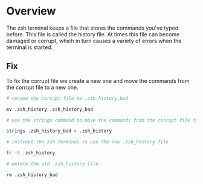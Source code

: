 # Overview
The zsh terminal keeps a file that stores the commands you've typed before.  This file is called the history file.  At times this file can become damaged or corrupt, which in turn causes a variety of errors when the terminal is started.
## Fix
To fix the corrupt file we create a new one and move the commands from the corrupt file to a new one.

~~~ bash
# rename the corrupt file to .zsh_history_bad

mv .zsh_history .zsh_history_bad

# use the strings command to move the commands from the corrupt file to a new .zsh_history file

strings .zsh_history_bad > .zsh_history

# instruct the zsh terminal to use the new .zsh_history file

fc -R .zsh_history

# delete the old .zsh_history file

rm .zsh_history_bad

~~~